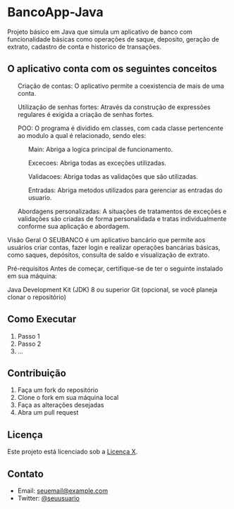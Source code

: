 # BancoApp-Java
Projeto básico em Java que simula um aplicativo de banco com funcionalidade básicas como operações de saque, deposito, geração de extrato, cadastro de conta e historico de transações.

<h2> O aplicativo conta com os seguintes conceitos </h2>
<ul>Criação de contas: O aplicativo permite a coexistencia de mais de uma conta.</ul>
<ul>Utilização de senhas fortes: Através da construção de expressões regulares é exigida a criação de senhas fortes.</ul>
<ul>POO: O programa é dividido em classes, com cada classe pertencente ao modulo a qual é relacionado, sendo eles:
  <ul>Main: Abriga a logica principal de funcionamento.</ul>
  <ul>Excecoes: Abriga todas as exceções utilizadas.</ul>
  <ul>Validacoes: Abriga todas as validações que são utilizadas.</ul>
  <ul>Entradas: Abriga metodos utilizados para gerenciar as entradas do usuario.</ul>
</ul>
<ul>Abordagens personalizadas: A situações de tratamentos de exceções e validações são criadas de forma personalidada e tratas individualmente conforme sua aplicação e abordagem.</ul>

Visão Geral
O SEUBANCO é um aplicativo bancário que permite aos usuários criar contas, fazer login e realizar operações bancárias básicas, como saques, depósitos, consulta de saldo e visualização de extrato.

Pré-requisitos
Antes de começar, certifique-se de ter o seguinte instalado em sua máquina:

Java Development Kit (JDK) 8 ou superior
Git (opcional, se você planeja clonar o repositório)

## Como Executar

1. Passo 1
2. Passo 2
3. ...

## Contribuição

1. Faça um fork do repositório
2. Clone o fork em sua máquina local
3. Faça as alterações desejadas
4. Abra um pull request

## Licença

Este projeto está licenciado sob a [Licença X](LICENSE.md).

## Contato

- Email: seuemail@example.com
- Twitter: [@seuusuario](https://twitter.com/seuusuario)
